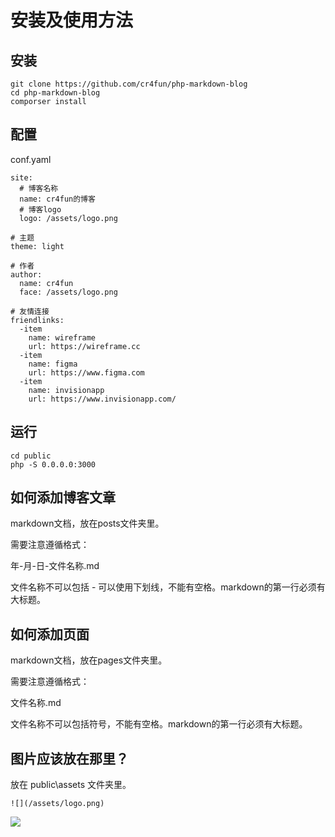 # 安装及使用方法

## 安装

```
git clone https://github.com/cr4fun/php-markdown-blog
cd php-markdown-blog
comporser install
```

## 配置

conf.yaml

```
site:
  # 博客名称
  name: cr4fun的博客
  # 博客logo
  logo: /assets/logo.png

# 主题
theme: light

# 作者
author: 
  name: cr4fun
  face: /assets/logo.png

# 友情连接
friendlinks:
  -item
    name: wireframe
    url: https://wireframe.cc
  -item
    name: figma
    url: https://www.figma.com
  -item
    name: invisionapp
    url: https://www.invisionapp.com/
```

## 运行

```
cd public
php -S 0.0.0.0:3000
```

## 如何添加博客文章

markdown文档，放在posts文件夹里。

需要注意遵循格式：

 年-月-日-文件名称.md

文件名称不可以包括 - 可以使用下划线，不能有空格。markdown的第一行必须有大标题。

## 如何添加页面

markdown文档，放在pages文件夹里。

需要注意遵循格式：

 文件名称.md

文件名称不可以包括符号，不能有空格。markdown的第一行必须有大标题。

## 图片应该放在那里？

放在 public\assets 文件夹里。

```
![](/assets/logo.png)
```

![](/assets/logo.png)